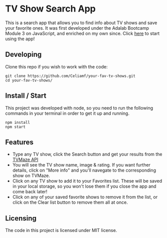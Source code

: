 # TV Show Search App

This is a search app that allows you to find info about TV shows and save your favorite ones. It was first developed under the Adalab Bootcamp Module 3 on JavaScript, and enriched on my own since.
Click [here](https://celiamf.github.io/your-fav-tv-shows/) to start using the app!

## Developing

Clone this repo if you wish to work with the code:

```shell
git clone https://github.com/Celiamf/your-fav-tv-shows.git
cd your-fav-tv-shows/
```

## Install / Start

This project was developed with node, so you need to run the following commands in your terminal in order to get it up and running.

```shell
npm install
npm start
```

## Features

- Type any TV show, click the Search button and get your results from the [TVMaze API](https://www.tvmaze.com/api)
- You will see the TV show name, image & rating. If you want further details, click on "More info" and you'll navegate to the corresponding show on TVMaze.
- Click on any TV show to add it to your Favorites list. These will be saved in your local storage, so you won't lose them if you close the app and come back later!
- Click on any of your saved favorite shows to remove it from the list, or click on the Clear list button to remove them all at once.

## Licensing

The code in this project is licensed under MIT license.
